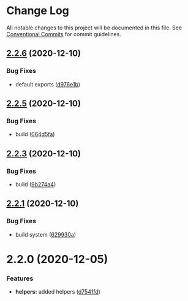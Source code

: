 # Change Log

All notable changes to this project will be documented in this file.
See [Conventional Commits](https://conventionalcommits.org) for commit guidelines.

## [2.2.6](https://github.com/yarus-app/zenkit/compare/@zenkit/helpers@2.2.5...@zenkit/helpers@2.2.6) (2020-12-10)

### Bug Fixes

-   default exports ([d976e1b](https://github.com/yarus-app/zenkit/commit/d976e1b46a84e5f8d23254c3879f35337ebcc656))

## [2.2.5](https://github.com/yarus-app/zenkit/compare/@zenkit/helpers@2.2.3...@zenkit/helpers@2.2.5) (2020-12-10)

### Bug Fixes

-   build ([064d5fa](https://github.com/yarus-app/zenkit/commit/064d5fad1fc5af1eb334677260ae6681383e60d7))

## [2.2.3](https://github.com/yarus-app/zenkit/compare/@zenkit/helpers@2.2.1...@zenkit/helpers@2.2.3) (2020-12-10)

### Bug Fixes

-   build ([9b274a4](https://github.com/yarus-app/zenkit/commit/9b274a4411cb2479f6ac6d5bbf644a85f59a6915))

## [2.2.1](https://github.com/yarus-app/zenkit/compare/@zenkit/helpers@2.2.0...@zenkit/helpers@2.2.1) (2020-12-10)

### Bug Fixes

-   build system ([629930a](https://github.com/yarus-app/zenkit/commit/629930a08d77a120371526914173c7614b52c4ca))

# 2.2.0 (2020-12-05)

### Features

-   **helpers:** added helpers ([d7541fd](https://github.com/yarus-app/zenkit/commit/d7541fd6aafeea3be4ddfad798ebe7c34e1136f5))

